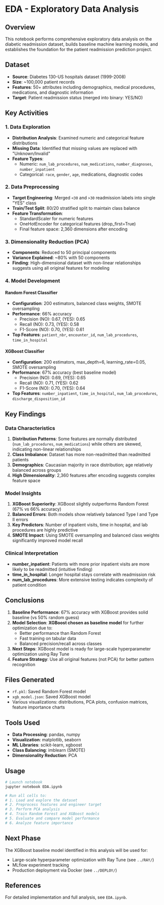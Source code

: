 # EDA - Exploratory Data Analysis

## Overview

This notebook performs comprehensive exploratory data analysis on the diabetic readmission dataset, builds baseline machine learning models, and establishes the foundation for the patient readmission prediction project.

## Dataset

- **Source**: Diabetes 130-US hospitals dataset (1999-2008)
- **Size**: ~100,000 patient records
- **Features**: 50+ attributes including demographics, medical procedures, medications, and diagnostic information
- **Target**: Patient readmission status (merged into binary: YES/NO)

## Key Activities

### 1. Data Exploration
- **Distribution Analysis**: Examined numeric and categorical feature distributions
- **Missing Data**: Identified that missing values are replaced with "Unknown/Invalid"
- **Feature Types**:
  - Numeric: `num_lab_procedures`, `num_medications`, `number_diagnoses`, `number_inpatient`
  - Categorical: `race`, `gender`, `age`, medications, diagnostic codes

### 2. Data Preprocessing
- **Target Engineering**: Merged `<30` and `>30` readmission labels into single "YES" class
- **Train/Test Split**: 80/20 stratified split to maintain class balance
- **Feature Transformation**:
  - StandardScaler for numeric features
  - OneHotEncoder for categorical features (drop_first=True)
  - Final feature space: 2,360 dimensions after encoding

### 3. Dimensionality Reduction (PCA)
- **Components**: Reduced to 50 principal components
- **Variance Explained**: ~80% with 50 components
- **Finding**: High-dimensional dataset with non-linear relationships suggests using all original features for modeling

### 4. Model Development

#### Random Forest Classifier
- **Configuration**: 200 estimators, balanced class weights, SMOTE oversampling
- **Performance**: 66% accuracy
  - Precision (NO): 0.67, (YES): 0.65
  - Recall (NO): 0.73, (YES): 0.58
  - F1-Score (NO): 0.70, (YES): 0.61
- **Top Features**: `patient_nbr`, `encounter_id`, `num_lab_procedures`, `time_in_hospital`

#### XGBoost Classifier
- **Configuration**: 200 estimators, max_depth=6, learning_rate=0.05, SMOTE oversampling
- **Performance**: 67% accuracy (best baseline model)
  - Precision (NO): 0.69, (YES): 0.65
  - Recall (NO): 0.71, (YES): 0.62
  - F1-Score (NO): 0.70, (YES): 0.64
- **Top Features**: `number_inpatient`, `time_in_hospital`, `num_lab_procedures`, `discharge_disposition_id`

## Key Findings

### Data Characteristics
1. **Distribution Patterns**: Some features are normally distributed (`num_lab_procedures`, `num_medications`) while others are skewed, indicating non-linear relationships
2. **Class Imbalance**: Dataset has more non-readmitted than readmitted patients
3. **Demographics**: Caucasian majority in race distribution; age relatively balanced across groups
4. **High Dimensionality**: 2,360 features after encoding suggests complex feature space

### Model Insights
1. **XGBoost Superiority**: XGBoost slightly outperforms Random Forest (67% vs 66% accuracy)
2. **Balanced Errors**: Both models show relatively balanced Type I and Type II errors
3. **Key Predictors**: Number of inpatient visits, time in hospital, and lab procedures are highly predictive
4. **SMOTE Impact**: Using SMOTE oversampling and balanced class weights significantly improved model recall

### Clinical Interpretation
- **number_inpatient**: Patients with more prior inpatient visits are more likely to be readmitted (intuitive finding)
- **time_in_hospital**: Longer hospital stays correlate with readmission risk
- **num_lab_procedures**: More extensive testing indicates complexity of patient condition

## Conclusions

1. **Baseline Performance**: 67% accuracy with XGBoost provides solid baseline (vs 50% random guess)
2. **Model Selection**: **XGBoost chosen as baseline model** for further optimization due to:
   - Better performance than Random Forest
   - Fast training on tabular data
   - Balanced precision/recall across classes
3. **Next Steps**: XGBoost model is ready for large-scale hyperparameter optimization using Ray Tune
4. **Feature Strategy**: Use all original features (not PCA) for better pattern recognition

## Files Generated

- `rf.pkl`: Saved Random Forest model
- `xgb_model.json`: Saved XGBoost model
- Various visualizations: distributions, PCA plots, confusion matrices, feature importance charts

## Tools Used

- **Data Processing**: pandas, numpy
- **Visualization**: matplotlib, seaborn
- **ML Libraries**: scikit-learn, xgboost
- **Class Balancing**: imblearn (SMOTE)
- **Dimensionality Reduction**: PCA

## Usage

```bash
# Launch notebook
jupyter notebook EDA.ipynb

# Run all cells to:
# 1. Load and explore the dataset
# 2. Preprocess features and engineer target
# 3. Perform PCA analysis
# 4. Train Random Forest and XGBoost models
# 5. Evaluate and compare model performance
# 6. Analyze feature importance
```

## Next Phase

The XGBoost baseline model identified in this analysis will be used for:
- Large-scale hyperparameter optimization with Ray Tune (see `../RAY/`)
- MLflow experiment tracking
- Production deployment via Docker (see `../DEPLOY/`)

## References

For detailed implementation and full analysis, see `EDA.ipynb`.
